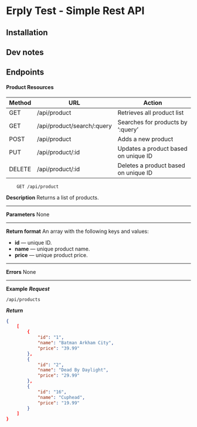 # Erply Test - Simple Rest API

## Installation

## Dev notes

## Endpoints

#### Product Resources

| Method | URL | Action |
| ------ | ------ | ------ |
| GET | /api/product | Retrieves all product list |
| GET | /api/product/search/:query | Searches for products by ‘:query’ |
| POST | /api/product | Adds a new product |
| PUT | /api/product/:id | Updates a product based on unique ID |
| DELETE | /api/product/:id | Deletes a product based on unique ID |
```
    GET /api/product
```
**Description**
Returns a list of products.

***

**Parameters**
None

***

**Return format**
An array with the following keys and values:

- **id** — unique ID.
- **name** — unique product name.
- **price** — unique product price.

***

**Errors**
None

***

**Example**
***Request***

    /api/products

***Return***
``` json
{
    [
        {
            "id": "1",
            "name": "Batman Arkham City",
            "price": "39.99"
        },
        {
            "id": "2",
            "name": "Dead By Daylight",
            "price": "29.99"
        },
        {
            "id": "16",
            "name": "Cuphead",
            "price": "19.99"
        }
    ]
}
```
